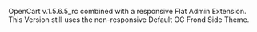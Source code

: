 OpenCart v.1.5.6.5_rc combined with a responsive Flat Admin Extension.
This Version still uses the non-responsive Default OC Frond Side Theme.
